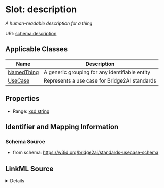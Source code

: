 # Slot: description
_A human-readable description for a thing_


URI: [schema:description](http://schema.org/description)



<!-- no inheritance hierarchy -->




## Applicable Classes

| Name | Description |
| --- | --- |
[NamedThing](NamedThing.md) | A generic grouping for any identifiable entity
[UseCase](UseCase.md) | Represents a use case for Bridge2AI standards






## Properties

* Range: [xsd:string](xsd:string)







## Identifier and Mapping Information







### Schema Source


* from schema: https://w3id.org/bridge2ai/standards-usecase-schema




## LinkML Source

<details>
```yaml
name: description
description: A human-readable description for a thing
from_schema: https://w3id.org/bridge2ai/standards-usecase-schema
rank: 1000
slot_uri: schema:description
alias: description
domain_of:
- NamedThing
range: string

```
</details>
